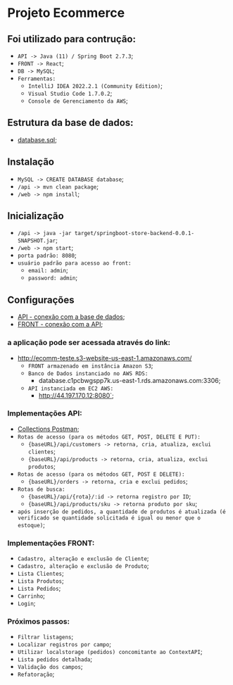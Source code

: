 # Projeto Ecommerce

## Foi utilizado para contrução:
- `API -> Java (11) / Spring Boot 2.7.3`;
- `FRONT -> React`;
- `DB -> MySQL`;
- `Ferramentas:`
    - `IntelliJ IDEA 2022.2.1 (Community Edition)`;
    - `Visual Studio Code 1.7.0.2`;
    - `Console de Gerenciamento da AWS`;

## Estrutura da base de dados:
- [database.sql](https://github.com/rtof83/ecommerce-java-react/blob/main/samples/database.sql);


## Instalação
- `MySQL -> CREATE DATABASE database`;
- `/api -> mvn clean package`;
- `/web -> npm install`;

## Inicialização
- `/api -> java -jar target/springboot-store-backend-0.0.1-SNAPSHOT.jar`;
- `/web -> npm start`;
- `porta padrão: 8080`;
- `usuário padrão para acesso ao front:`
    - `email: admin`;
    - `password: admin`;

## Configurações
- [API - conexão com a base de dados](https://github.com/rtof83/ecommerce-java-react/blob/main/api/src/main/resources/application.properties);
- [FRONT - conexão com a API](https://github.com/rtof83/ecommerce-java-react/blob/main/web/src/api.js);

### a aplicação pode ser acessada através do link:
- http://ecomm-teste.s3-website-us-east-1.amazonaws.com/
    - `FRONT armazenado em instância Amazon S3`;
    - `Banco de Dados instanciado no AWS RDS:`
        - database.c1pcbwgspp7k.us-east-1.rds.amazonaws.com:3306;
    - `API instanciada em EC2 AWS:`
        - http://44.197.170.12:8080`;

### Implementações API:
- [Collections Postman](https://github.com/rtof83/ecommerce-java-react/blob/main/samples/ecommerce.postman_collection.json);
- `Rotas de acesso (para os métodos GET, POST, DELETE E PUT):`
    - `{baseURL}/api/customers -> retorna, cria, atualiza, exclui clientes`;
    - `{baseURL}/api/products -> retorna, cria, atualiza, exclui produtos`;
- `Rotas de acesso (para os métodos GET, POST E DELETE):`
    - `{baseURL}/orders -> retorna, cria e exclui pedidos`;
- `Rotas de busca:`
    - `{baseURL}/api/{rota}/:id -> retorna registro por ID`;
    - `{baseURL}/api/products/sku -> retorna produto por sku`;
- `após inserção de pedidos, a quantidade de produtos é atualizada (é verificado se quantidade solicitada é igual ou menor que o estoque)`;

### Implementações FRONT:
- `Cadastro, alteração e exclusão de Cliente`;
- `Cadastro, alteração e exclusão de Produto`;
- `Lista Clientes`;
- `Lista Produtos`;
- `Lista Pedidos`;
- `Carrinho`;
- `Login`;

### Próximos passos:
- `Filtrar listagens`;
- `Localizar registros por campo`;
- `Utilizar localstorage (pedidos) concomitante ao ContextAPI`;
- `Lista pedidos detalhada`;
- `Validação dos campos`;
- `Refatoração`;
